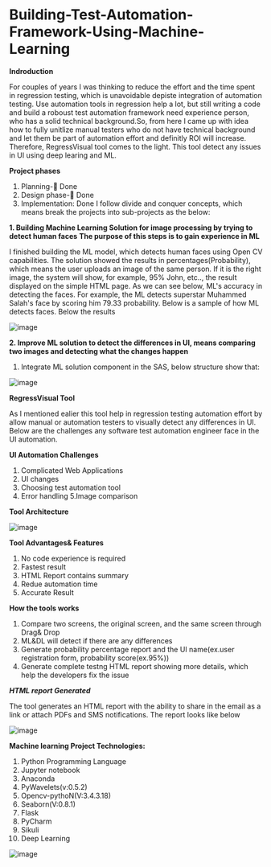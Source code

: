 # Building-Test-Automation-Framework-Using-Machine-Learning

**Indroduction**

For couples of years I was thinking to reduce the effort and the time spent in regression testing, which is unavoidable depiste integration of automation testing. Use automation tools in regression help a lot, but still writing a code and build a roboust test automation framework need experience person, who has a solid technical background.So, from here I came up with idea how to fully unitlize manual testers who do not have technical background and let them be part of automation effort and definitly ROI will increase. Therefore, RegressVisual tool comes to the light. This tool detect any issues in UI using deep learing and ML.

**Project phases**

1.	Planning- Done
2.	Design phase- Done
3.	Implementation: Done
I follow divide and conquer concepts, which means break the projects into sub-projects as the below:

  **1. Building Machine Learning Solution for image processing by trying to detect human faces** 
    **The purpose of this steps is to gain experience in ML**

I finished building the ML model, which detects human faces using Open CV capabilities. The solution showed the results in percentages(Probability), which means the user uploads an image of the same person. If it is the right image, the system will show, for example, 95% John, etc.., the result displayed on the simple HTML page. As we can see below, ML's accuracy in detecting the faces. For example, the ML detects superstar Muhammed Salah's face by scoring him 79.33 probability. Below is a sample of how ML detects faces. Below the results 

![image](https://user-images.githubusercontent.com/73906550/145156222-21200402-d5bd-478b-9898-e6616195b867.png)

**2. Improve ML solution to detect the differences in UI, means comparing two images and detecting what the changes happen**

 1. Integrate ML solution component in the SAS, below structure show that:
 
 ![image](https://user-images.githubusercontent.com/73906550/139382494-58696789-ce51-4ba4-8dfb-c021622c715b.png)


**RegressVisual Tool**

As I mentioned ealier this tool help in regression testing automation effort by allow manual or automation testers to visually detect any differences in UI. Below are the challenges any software test automation engineer face in the UI automation.

**UI Automation Challenges**
1. Complicated Web Applications
2. UI changes
3. Choosing test automation tool
4. Error handling
5.Image comparison


**Tool Architecture**

![image](https://user-images.githubusercontent.com/73906550/140051684-fc834caf-803f-45e3-8e59-6e574f17eab3.png)


**Tool Advantages& Features**
1. No code experience is required
2. Fastest result
3. HTML Report contains summary 
4. Redue automation time
5. Accurate Result


**How the tools works**

1. Compare two screens, the original screen, and the same screen  through Drag& Drop
2. ML&DL will detect if there are any differences 
3. Generate probability percentage report and the UI name(ex.user registration form, probability score(ex.95%))
4. Generate complete testng HTML report showing more details, which help the developers fix the issue


***HTML report Generated***

The tool generates an HTML report with the ability to share in the email as a link or attach PDFs and SMS notifications.
The report looks like below

![image](https://user-images.githubusercontent.com/73906550/190888637-9113e7b2-b4b7-472e-acd0-c1c4c827d7be.png)



**Machine learning Project Technologies:**

1. Python Programming Language
2. Jupyter notebook
3. Anaconda
4. PyWavelets(v:0.5.2)
5. Opencv-pythoN(V:3.4.3.18)
6. Seaborn(V:0.8.1)
7. Flask
8. PyCharm
9. Sikuli
10. Deep Learning



![image](https://user-images.githubusercontent.com/73906550/148179647-55a461fa-4f6f-448c-9501-371af02fc949.png)












